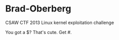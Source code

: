 Brad-Oberberg
=============

CSAW CTF 2013 Linux kernel exploitation challenge

You got a $?  That's cute.  Get #.
